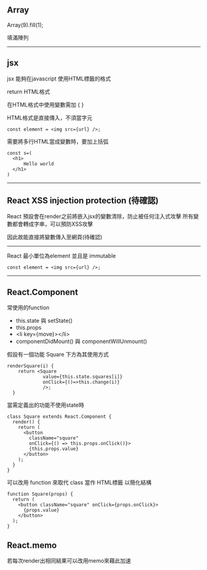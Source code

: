 Array
---
Array(9).fill(1);

填滿陣列

---

jsx
---
jsx 能夠在javascript 使用HTML標籤的格式

return HTML格式

在HTML格式中使用變數需加 { }

HTML格式是直接傳入，不須當字元
```
const element = <img src={url} />;
```
需要將多行HTML當成變數時，要加上括弧
```
const s=(
  <h1>
      Hello world
  </h1>
)
```

---

React XSS injection protection (待確認)
---
React 預設會在render之前將嵌入jsx的變數清除，防止被任何注入式攻擊
所有變數都會轉成字串，可以預防XSS攻擊

因此故能直接將變數傳入至網頁(待確認)


---


React 最小單位為element 並且是 immutable 
```
const element = <img src={url} />;
```

---

React.Component
---
常使用的function
* this.state 與 setState()
* this.props
* \<li key={move}>\</li>
* componentDidMount() 與 componentWillUnmount()




假設有一個功能 Square 下方為其使用方式
```
renderSquare(i) {
    return <Square 
             value={this.state.squares[i]} 
             onClick={()=>this.change(i)} 
             />;
  }

```


當需定義出的功能不使用state時

```
class Square extends React.Component {
  render() {
    return (
      <button 
        className="square" 
        onClick={() => this.props.onClick()}>
        {this.props.value}
      </button>
    );
  }
}
```

可以改用 function 來取代 class 當作 HTML標籤 以簡化結構

```
function Square(props) {
  return (
    <button className="square" onClick={props.onClick}>
      {props.value}
    </button>
  );
}
```


React.memo 
---
若每次render出相同結果可以改用memo來藉此加速